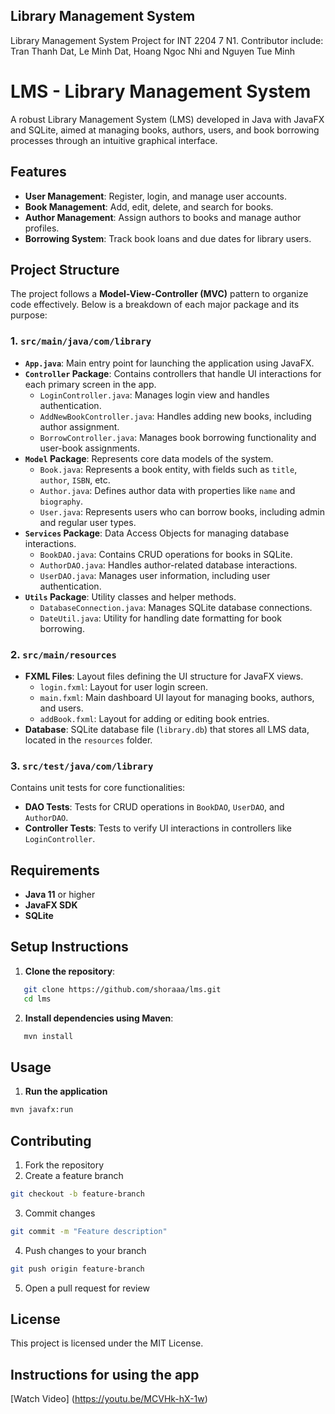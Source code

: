 ## Library Management System

Library Management System Project for INT 2204 7 N1. 
Contributor include: Tran Thanh Dat, Le Minh Dat, Hoang Ngoc Nhi and Nguyen Tue Minh
# LMS - Library Management System

A robust Library Management System (LMS) developed in Java with JavaFX and SQLite, aimed at managing books, authors, users, and book borrowing processes through an intuitive graphical interface.

## Features

- **User Management**: Register, login, and manage user accounts.
- **Book Management**: Add, edit, delete, and search for books.
- **Author Management**: Assign authors to books and manage author profiles.
- **Borrowing System**: Track book loans and due dates for library users.

## Project Structure

The project follows a **Model-View-Controller (MVC)** pattern to organize code effectively. Below is a breakdown of each major package and its purpose:

### 1. `src/main/java/com/library`

- **`App.java`**: Main entry point for launching the application using JavaFX.
- **`Controller` Package**: Contains controllers that handle UI interactions for each primary screen in the app.
  - `LoginController.java`: Manages login view and handles authentication.
  - `AddNewBookController.java`: Handles adding new books, including author assignment.
  - `BorrowController.java`: Manages book borrowing functionality and user-book assignments.
- **`Model` Package**: Represents core data models of the system.
  - `Book.java`: Represents a book entity, with fields such as `title`, `author`, `ISBN`, etc.
  - `Author.java`: Defines author data with properties like `name` and `biography`.
  - `User.java`: Represents users who can borrow books, including admin and regular user types.
- **`Services` Package**: Data Access Objects for managing database interactions.
  - `BookDAO.java`: Contains CRUD operations for books in SQLite.
  - `AuthorDAO.java`: Handles author-related database interactions.
  - `UserDAO.java`: Manages user information, including user authentication.
- **`Utils` Package**: Utility classes and helper methods.
  - `DatabaseConnection.java`: Manages SQLite database connections.
  - `DateUtil.java`: Utility for handling date formatting for book borrowing.

### 2. `src/main/resources`

- **FXML Files**: Layout files defining the UI structure for JavaFX views.
  - `login.fxml`: Layout for user login screen.
  - `main.fxml`: Main dashboard UI layout for managing books, authors, and users.
  - `addBook.fxml`: Layout for adding or editing book entries.
- **Database**: SQLite database file (`library.db`) that stores all LMS data, located in the `resources` folder.

### 3. `src/test/java/com/library`

Contains unit tests for core functionalities:
- **DAO Tests**: Tests for CRUD operations in `BookDAO`, `UserDAO`, and `AuthorDAO`.
- **Controller Tests**: Tests to verify UI interactions in controllers like `LoginController`.

## Requirements

- **Java 11** or higher
- **JavaFX SDK**
- **SQLite**

## Setup Instructions

1. **Clone the repository**:
```bash
   git clone https://github.com/shoraaa/lms.git
   cd lms
```
2. **Install dependencies using Maven**:
```bash
   mvn install
```

## Usage

1. **Run the application** 
```bash
mvn javafx:run
```

## Contributing
1. Fork the repository
2. Create a feature branch
```bash
git checkout -b feature-branch
```
3. Commit changes
```bash
git commit -m "Feature description"
```
4. Push changes to your branch
```bash
git push origin feature-branch
```
5. Open a pull request for review

## License 
This project is licensed under the MIT License.

## Instructions for using the app
[Watch Video] (https://youtu.be/MCVHk-hX-1w)
